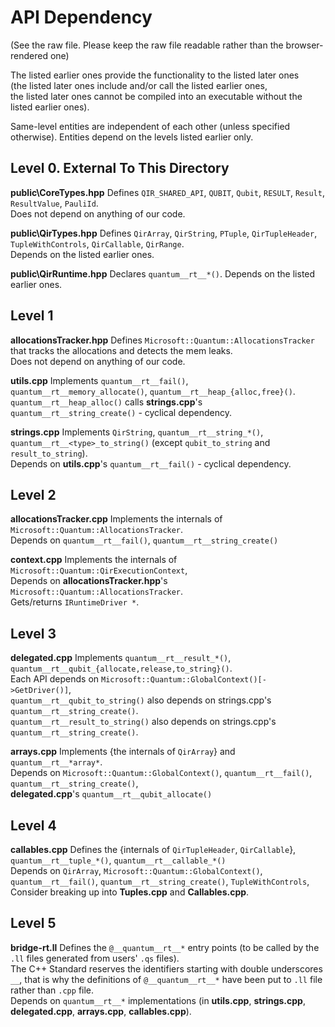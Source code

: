 # API Dependency

(See the raw file. Please keep the raw file readable rather than the browser-rendered one)

The listed earlier ones provide the functionality to the listed later ones  
(the listed later ones include and/or call the listed earlier ones,  
the listed later ones cannot be compiled into an executable without the listed earlier ones).  

Same-level entities are independent of each other (unless specified otherwise). Entities depend on the levels listed earlier only.  


## Level 0. External To This Directory

**public\CoreTypes.hpp**    Defines `QIR_SHARED_API`, `QUBIT`, `Qubit`, `RESULT`, `Result`, `ResultValue`, `PauliId`.  
                            Does not depend on anything of our code.

**public\QirTypes.hpp**     Defines `QirArray`, `QirString`, `PTuple`, `QirTupleHeader`, `TupleWithControls`, `QirCallable`, `QirRange`.  
                            Depends on the listed earlier ones.

**public\QirRuntime.hpp**   Declares `quantum__rt__*()`. Depends on the listed earlier ones.  


## Level 1
**allocationsTracker.hpp**  Defines `Microsoft::Quantum::AllocationsTracker` that tracks the allocations and detects the mem leaks.  
                            Does not depend on anything of our code.  

**utils.cpp**               Implements `quantum__rt__fail()`, `quantum__rt__memory_allocate()`, `quantum__rt__heap_{alloc,free}()`.  
                            `quantum__rt__heap_alloc()` calls **strings.cpp**'s `quantum__rt__string_create()` - cyclical dependency.  

**strings.cpp**             Implements `QirString`, `quantum__rt__string_*()`, `quantum__rt__<type>_to_string()` (except `qubit_to_string` and `result_to_string`).  
                            Depends on **utils.cpp**'s `quantum__rt__fail()` - cyclical dependency.  


## Level 2
**allocationsTracker.cpp**  Implements the internals of `Microsoft::Quantum::AllocationsTracker`.  
                            Depends on `quantum__rt__fail()`, `quantum__rt__string_create()`  

**context.cpp**             Implements the internals of `Microsoft::Quantum::QirExecutionContext`,  
                            Depends on **allocationsTracker.hpp**'s `Microsoft::Quantum::AllocationsTracker`.  
                            Gets/returns `IRuntimeDriver *`.

## Level 3
**delegated.cpp**           Implements `quantum__rt__result_*()`, `quantum__rt__qubit_{allocate,release,to_string}()`.  
                            Each API depends on `Microsoft::Quantum::GlobalContext()[->GetDriver()]`,  
                            `quantum__rt__qubit_to_string()`  also depends on strings.cpp's `quantum__rt__string_create()`.  
                            `quantum__rt__result_to_string()` also depends on strings.cpp's `quantum__rt__string_create()`.  

**arrays.cpp**              Implements {the internals of `QirArray`} and `quantum__rt__*array*`.  
                            Depends on `Microsoft::Quantum::GlobalContext()`, `quantum__rt__fail()`, `quantum__rt__string_create()`,  
                            **delegated.cpp**'s `quantum__rt__qubit_allocate()`  

## Level 4
**callables.cpp**           Defines the {internals of `QirTupleHeader`, `QirCallable`}, `quantum__rt__tuple_*()`, `quantum__rt__callable_*()`  
                            Depends on `QirArray`, `Microsoft::Quantum::GlobalContext()`, `quantum__rt__fail()`, `quantum__rt__string_create()`, `TupleWithControls`,  
                            Consider breaking up into **Tuples.cpp** and **Callables.cpp**.

## Level 5
**bridge-rt.ll**            Defines the `@__quantum__rt__*` entry points (to be called by the `.ll` files generated from users' `.qs` files).  
                            The C++ Standard reserves the identifiers starting with double underscores `__`, that is why the definitions of `@__quantum__rt__*`
                            have been put to `.ll` file rather than `.cpp` file.  
                            Depends on `quantum__rt__*` implementations (in **utils.cpp**, **strings.cpp**, **delegated.cpp**, **arrays.cpp**, **callables.cpp**).
